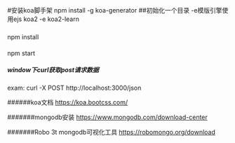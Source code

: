 #安装koa脚手架
npm install -g koa-generator
##初始化一个目录  -e模版引擎使用ejs
koa2 -e koa2-learn
###
npm install
####
npm start
##### window下curl获取post请求数据
exam: curl -X POST  http://localhost:3000/json 

######koa文档
https://koa.bootcss.com/

#######mongodb安装
https://www.mongodb.com/download-center

#######Robo 3t   mongodb可视化工具
https://robomongo.org/download
